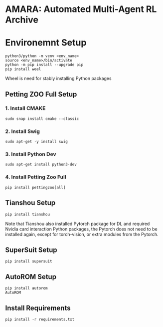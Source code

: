 # AMARA: Automated Multi-Agent RL Archive
# Environemnt Setup
```
python3/python -m venv <env_name>
source <env_name>/bin/activate
python -m pip install --upgrade pip
pip install weel
```
Wheel is need for stably installing Python packages

## Petting ZOO Full Setup
### 1. Install CMAKE
```
sudo snap install cmake --classic
```
### 2. Install Swig
```
sudo apt-get -y install swig
```

### 3. Install Python Dev
```
sudo apt-get install python3-dev
```

### 4. Install Petting Zoo Full
```
pip install pettingzoo[all]
```

## Tianshou Setup
```
pip install tianshou
```
Note that Tianshou also installed Pytorch package for DL and required Nvidia card interaction Python packages, the Pytorch does not need to be installed again, except for torch-vision, or extra modules from the Pytorch.

## SuperSuit Setup
```
pip install supersuit
```
## AutoROM Setup
```
pip install autorom
AutoROM
```

## Install Requirements
```
pip install -r requirements.txt
```
